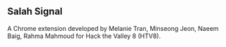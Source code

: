 ## Salah Signal

A Chrome extension developed by Melanie Tran, Minseong Jeon, Naeem Baig, Rahma Mahmoud for Hack the Valley 8 (HTV8).